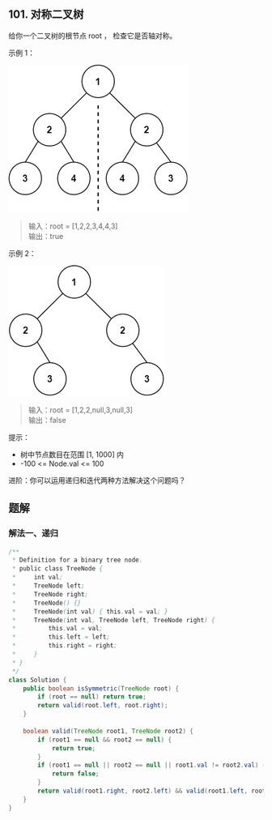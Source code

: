## 101. 对称二叉树

给你一个二叉树的根节点 root ， 检查它是否轴对称。

 

示例 1：

![1](./figs/1698026966-JDYPDU-image.png)

>输入：root = [1,2,2,3,4,4,3]  
>输出：true  


示例 2：

![2](./figs/1698027008-nPFLbM-image.png)

>输入：root = [1,2,2,null,3,null,3]  
>输出：false  
 

提示：

- 树中节点数目在范围 [1, 1000] 内
- -100 <= Node.val <= 100
 

进阶：你可以运用递归和迭代两种方法解决这个问题吗？


## 题解

### 解法一、递归

```java
/**
 * Definition for a binary tree node.
 * public class TreeNode {
 *     int val;
 *     TreeNode left;
 *     TreeNode right;
 *     TreeNode() {}
 *     TreeNode(int val) { this.val = val; }
 *     TreeNode(int val, TreeNode left, TreeNode right) {
 *         this.val = val;
 *         this.left = left;
 *         this.right = right;
 *     }
 * }
 */
class Solution {
    public boolean isSymmetric(TreeNode root) {
        if (root == null) return true;
        return valid(root.left, root.right);
    }

    boolean valid(TreeNode root1, TreeNode root2) {
        if (root1 == null && root2 == null) {
            return true;
        }
        if (root1 == null || root2 == null || root1.val != root2.val) {
            return false;
        }
        return valid(root1.right, root2.left) && valid(root1.left, root2.right);
    }
}
```